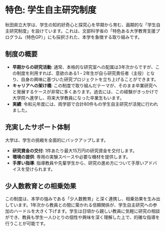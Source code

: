 # 特色: 学生自主研究制度

秋田県立大学は、学生の知的好奇心と探究心を早期から育む、画期的な「学生自主研究制度」を設けています。これは、文部科学省の「特色ある大学教育支援プログラム（特色GP）」にも採択された、本学を象徴する取り組みです。

## 制度の概要

* **早期からの研究活動**: 通常、本格的な研究室への配属は3年次からですが、この制度を利用すれば、意欲のある1・2年生が自ら研究責任者（主役）となり、自身の興味に基づいた研究プロジェクトを立ち上げることができます。
* **キャリアへの架け橋**: この制度で取り組んだテーマが、そのまま卒業研究へと発展するケースが非常に多くあります。過去には、この経験がきっかけで大学院へ進学し、将来大学教員になった卒業生もいます。
* **実績**: 令和元年度には、両学部で合計80件もの学生自主研究が活発に行われました。

## 充実したサポート体制

大学は、学生の挑戦を全面的にバックアップします。

* **研究資金の交付**: 1件あたり最大15万円の研究資金を交付します。
* **環境の提供**: 専用の実験スペースや必要な機材を提供します。
* **手厚い指導**: 指導教員や先輩学生から、研究の進め方について手厚いアドバイスを受けられます。

## 少人数教育との相乗効果

この制度は、本学の強みである「少人数教育」と深く連携し、相乗効果を生み出しています。1年次から教員との間に築かれる信頼関係が、学生自主研究への参加のハードルを大きく下げます。学生は日頃から親しい教員に気軽に研究の相談ができ、教員も学生一人ひとりの個性や興味を深く理解した上で、的確な指導を行うことが可能です。